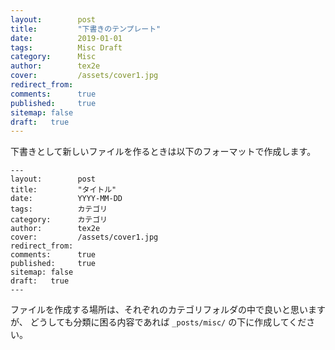 ```yaml
---
layout:        post
title:         "下書きのテンプレート"
date:          2019-01-01
tags:          Misc Draft
category:      Misc
author:        tex2e
cover:         /assets/cover1.jpg
redirect_from:
comments:      true
published:     true
sitemap: false
draft:   true
---
```


下書きとして新しいファイルを作るときは以下のフォーマットで作成します。

```
---
layout:        post
title:         "タイトル"
date:          YYYY-MM-DD
tags:          カテゴリ
category:      カテゴリ
author:        tex2e
cover:         /assets/cover1.jpg
redirect_from:
comments:      true
published:     true
sitemap: false
draft:   true
---
```

ファイルを作成する場所は、それぞれのカテゴリフォルダの中で良いと思いますが、
どうしても分類に困る内容であれば `_posts/misc/` の下に作成してください。
